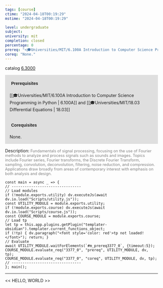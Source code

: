 ```yaml
---
tags: [course]
ctime: "2024-04-18T00:19:29"
mstime: "2024-04-18T00:19:29"

level: undergraduate
subject: 
university: mit
completion: closed
percentage: 0
prereq: "<🎓Universities/MIT/6.100A Introduction to Computer Science Programming in Python> and <🎓Universities/MIT/18.03 Differential Equations>"
coreq: "None."
---
```


catalog [6.3000](http://student.mit.edu/catalog/m6c.html#6.3000)

<span style="display: block; padding: 15px; background-color: rgb(100, 100, 100, 0.2);"><font id="m_prereq3377_0" style="display: block; font-family: Arial, sans-serif; font-weight: bold; padding: 5px">Prerequisites</font><br><span id="prereq3377_0">[[🎓Universities/MIT/6.100A Introduction to Computer Science Programming in Python | 6.100A]] and [[🎓Universities/MIT/18.03 Differential Equations | 18.03]]</span></span>
<span style="display: block; padding: 15px; background-color: rgb(100, 100, 100, 0.2);"><font id="m_coreq3377_0" style="display: block; font-family: Arial, sans-serif; font-weight: bold; padding: 5px">Corequisites</font><br><span id="coreq3377_0">None.</span></span>

<font style="">Description:</font>
<font style="color: grey; font-size: 0.8rem;">Fundamentals of signal processing, focusing on the use of Fourier methods to analyze and process signals such as sounds and images. Topics include Fourier series, Fourier transforms, the Discrete Fourier Transform, sampling, convolution, deconvolution, filtering, noise reduction, and compression. Applications draw broadly from areas of contemporary interest with emphasis on both analysis and design.</font>

```dataviewjs
const main = async _ => {
// --------------------------------
// Load modules
if (!module.exports.utility) dv.executeJs(await dv.io.load("Scripts/utility.js"));
const UTILITY_MODULE = module.exports.utility;
if (!module.exports.course) dv.executeJs(await dv.io.load("Scripts/course.js"));
const COURSE_MODULE = module.exports.course;
// Load tp
let tp = this.app.plugins.getPlugin("templater-obsidian").templater.current_functions_object;
if (!tp) { dv.paragraph("<font style='color: red'>tp not loaded!</font>"); return; }
// Evaluate
await UTILITY_MODULE.waitForElements(`#m_prereq3377_0`, {timeout:5});
COURSE_MODULE.evaluate_req("3377_0", "prereq", UTILITY_MODULE, dv, tp);
COURSE_MODULE.evaluate_req("3377_0", "coreq", UTILITY_MODULE, dv, tp);
// --------------------------------
}; main();
```

---

<< HELLO, WORLD >>

